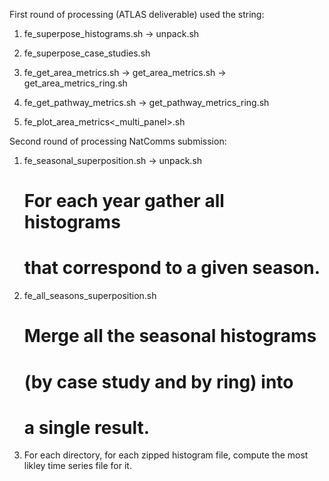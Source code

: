 First round of processing (ATLAS deliverable)
used the string:

1. fe_superpose_histograms.sh
   -> unpack.sh
   
2. fe_superpose_case_studies.sh

3. fe_get_area_metrics.sh
   -> get_area_metrics.sh
   -> get_area_metrics_ring.sh

4. fe_get_pathway_metrics.sh
   -> get_pathway_metrics_ring.sh

5. fe_plot_area_metrics<_multi_panel>.sh

Second round of processing NatComms submission:

1. fe_seasonal_superposition.sh
   -> unpack.sh
   # For each year gather all histograms
   # that correspond to a given season.
   
2. fe_all_seasons_superposition.sh
   # Merge all the seasonal histograms
   # (by case study and by ring) into
   # a single result.

3. For each directory, for each zipped
   histogram file, compute the most likley
   time series file for it.